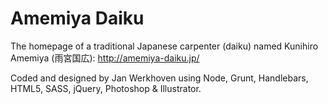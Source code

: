 Amemiya Daiku
=============

The homepage of a traditional Japanese carpenter (daiku) named Kunihiro Amemiya (雨宮国広): http://amemiya-daiku.jp/

Coded and designed by Jan Werkhoven using Node, Grunt, Handlebars, HTML5, SASS, jQuery, Photoshop & Illustrator.
